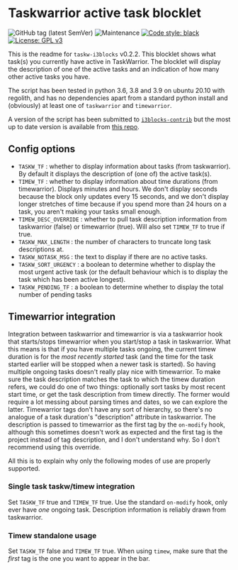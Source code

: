 

# Taskwarrior active task blocklet

![GitHub tag (latest SemVer)](https://img.shields.io/github/v/tag/scmbradley/taskw-i3blocks)
![Maintenance](https://img.shields.io/maintenance/yes/2021)
[![Code style: black](https://img.shields.io/badge/code%20style-black-000000.svg)](https://github.com/psf/black)
[![License: GPL v3](https://img.shields.io/badge/License-GPLv3-blue.svg)](https://www.gnu.org/licenses/gpl-3.0)

This is the readme for `taskw-i3blocks` v0.2.2.
This blocklet shows what task(s) you currently have active in TaskWarrior.
The blocklet will display the description of one of the active tasks
and an indication of how many other active tasks you have.

The script has been tested in python 3.6, 3.8 and 3.9 on ubuntu 20.10 with regolith,
and has no dependencies apart from a standard python install
and (obviously) at least one of `taskwarrior` and `timewarrior`.

A version of the script has been submitted to [`i3blocks-contrib`](https://github.com/vivien/i3blocks-contrib) but the most up to date version is available from [this repo](https://github.com/scmbradley/taskw-i3blocks).


## Config options

 - `TASKW_TF` : whether to display information about tasks (from taskwarrior). By default it displays the description of (one of) the active task(s).
 - `TIMEW_TF` : whether to display information about time durations (from timewarrior). Displays minutes and hours. We don't display seconds because the block only updates every 15 seconds, and we don't display longer stretches of time because if you spend more than 24 hours on a task, you aren't making your tasks small enough.
 - `TIMEW_DESC_OVERRIDE` : whether to pull task description information from taskwarrior (false) or timewarrior (true). Will also set `TIMEW_TF` to true if true.
 - `TASKW_MAX_LENGTH` : the number of characters to truncate long task descriptions at.
 - `TASKW_NOTASK_MSG` : the text to display if there are no active tasks.
 - `TASKW_SORT_URGENCY` : a boolean to determine whether to display the most urgent active task (or the default behaviour which is to display the task which has been active longest).
 - `TASKW_PENDING_TF` : a boolean to determine whether to display the total number of pending tasks
 

## Timewarrior integration

Integration between taskwarrior and timewarrior is via a taskwarrior hook that starts/stops timewarrior when you 
start/stop a task in taskwarrior.
What this means is that if you have multiple tasks ongoing, the current timew duration is for 
the *most recently started* task (and the time for the task started earlier will be stopped when a newer task is started).
So having multiple ongoing tasks doesn't really play nice with timewarrior.
To make sure the task description matches the task to which the timew duration refers,
we could do one of two things: 
optionally sort tasks by most recent start time, or
get the task description from timew directly.
The former would require a lot messing about parsing times and dates, 
so we can explore the latter.
Timewarrior tags don't have any sort of hierarchy, so there's no analogue of a task duration's "description" attribute in taskwarrior.
The description is passed to timewarrior as the first tag by the `on-modify` hook,
although this sometimes doesn't work as expected and the first tag is the project instead of tag description,
and I don't understand why.
So I don't recommend using this override.

All this is to explain why only the following modes of use are properly 
supported.

### Single task taskw/timew integration

Set `TASKW_TF` true and `TIMEW_TF` true.
Use the standard `on-modify` hook, only ever have *one* ongoing task.
Description information is reliably drawn from taskwarrior.

### Timew standalone usage

Set `TASKW_TF` false and `TIMEW_TF` true.
When using `timew`, make sure that the *first* tag is the one you want to appear 
in the bar.
